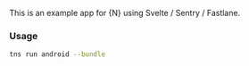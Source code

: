 This is an example app for {N} using Svelte / Sentry / Fastlane. 


### Usage

```bash
tns run android --bundle
```





